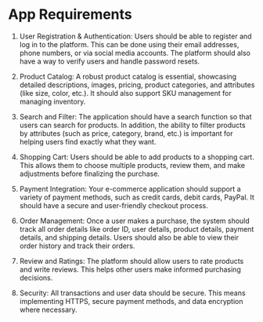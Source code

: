 # App Requirements

1. User Registration & Authentication: Users should be able to register and log in to the platform. This can be done using their email addresses, phone numbers, or via social media accounts. The platform should also have a way to verify users and handle password resets.

2. Product Catalog: A robust product catalog is essential, showcasing detailed descriptions, images, pricing, product categories, and attributes (like size, color, etc.). It should also support SKU management for managing inventory.

3. Search and Filter: The application should have a search function so that users can search for products. In addition, the ability to filter products by attributes (such as price, category, brand, etc.) is important for helping users find exactly what they want.

4. Shopping Cart: Users should be able to add products to a shopping cart. This allows them to choose multiple products, review them, and make adjustments before finalizing the purchase.

5. Payment Integration: Your e-commerce application should support a variety of payment methods, such as credit cards, debit cards, PayPal. It should have a secure and user-friendly checkout process.

6. Order Management: Once a user makes a purchase, the system should track all order details like order ID, user details, product details, payment details, and shipping details. Users should also be able to view their order history and track their orders.

7. Review and Ratings: The platform should allow users to rate products and write reviews. This helps other users make informed purchasing decisions.

8. Security: All transactions and user data should be secure. This means implementing HTTPS, secure payment methods, and data encryption where necessary.
